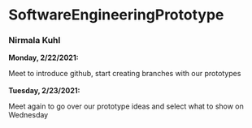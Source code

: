 # SoftwareEngineeringPrototype

### Nirmala Kuhl

**Monday, 2/22/2021:**  

Meet to introduce github, start creating branches with our prototypes
<br><br>
**Tuesday, 2/23/2021:**  

Meet again to go over our prototype ideas and select what to show on Wednesday

